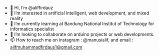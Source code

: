 - 👋 Hi, I’m @aliffirdauz
- 👀 I’m interested in artificial intelligent, web development, and mixed reality
- 🌱 I’m currently learning at Bandung National Institut of Technology for informatics specialist 
- 💞️ I’m looking to collaborate on arduino projects or web developments.
- 📫 How to reach me on instagram : @manusialif, and email     : alifmuhammadfirdaus1@gmail.com

<!---
aliffirdauz/aliffirdauz is a ✨ special ✨ repository because its `README.md` (this file) appears on your GitHub profile.
You can click the Preview link to take a look at your changes.
--->
